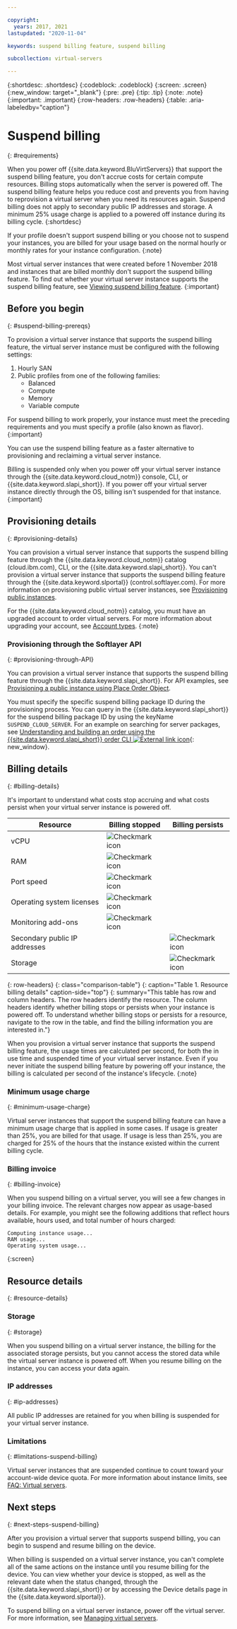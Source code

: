 ```yaml
---

copyright:
  years: 2017, 2021
lastupdated: "2020-11-04"

keywords: suspend billing feature, suspend billing

subcollection: virtual-servers

---
```


{:shortdesc: .shortdesc}
{:codeblock: .codeblock}
{:screen: .screen}
{:new_window: target="_blank"}
{:pre: .pre}
{:tip: .tip}
{:note: .note}
{:important: .important}
{:row-headers: .row-headers}
{:table: .aria-labeledby="caption"}

# Suspend billing
{: #requirements}

When you power off {{site.data.keyword.BluVirtServers}} that support the suspend billing feature, you don't accrue costs for certain compute resources. Billing stops automatically when the server is powered off. The suspend billing feature helps you reduce cost and prevents you from having to reprovision a virtual server when you need its resources again. Suspend billing does not apply to secondary public IP addresses and storage. A minimum 25% usage charge is applied to a powered off instance during its billing cycle.
{:shortdesc}

If your profile doesn't support suspend billing or you choose not to suspend your instances, you are billed for your usage based on the normal hourly or monthly rates for your instance configuration.
{:note}

Most virtual server instances that were created before 1 November 2018 and instances that are billed monthly don't support the suspend billing feature. To find out whether your virtual server instance supports the suspend billing feature, see [Viewing suspend billing feature](/docs/virtual-servers?topic=virtual-servers-viewing-suspend-billing-feature).
{:important}

## Before you begin
{: #suspend-billing-prereqs}

To provision a virtual server instance that supports the suspend billing feature, the virtual server instance must be configured with the following settings:

1. Hourly SAN
2. Public profiles from one of the following families:
    * Balanced
    * Compute
    * Memory
    * Variable compute

For suspend billing to work properly, your instance must meet the preceding requirements and you must specify a profile (also known as flavor).
{:important} 

You can use the suspend billing feature as a faster alternative to provisioning and reclaiming a virtual server instance.

Billing is suspended only when you power off your virtual server instance through the {{site.data.keyword.cloud_notm}} console, CLI, or {{site.data.keyword.slapi_short}}. If you power off your virtual server instance directly through the OS, billing isn't suspended for that instance.
{:important}

## Provisioning details
{: #provisioning-details}

You can provision a virtual server instance that supports the suspend billing feature through the {{site.data.keyword.cloud_notm}} catalog (cloud.ibm.com), CLI, or the {{site.data.keyword.slapi_short}}. You can't provision a virtual server instance that supports the suspend billing feature through the {{site.data.keyword.slportal}} (control.softlayer.com). For more information on provisioning public virtual server instances, see [Provisioning public instances](/docs/virtual-servers?topic=virtual-servers-ordering-vs-public#ordering-vs-public).

For the {{site.data.keyword.cloud_notm}} catalog, you must have an upgraded account to order virtual servers. For more information about upgrading your account, see [
Account types](/docs/account?topic=account-accounts).
{:note}

### Provisioning through the Softlayer API
{: #provisioning-through-API}

You can provision a virtual server instance that supports the suspend billing feature through the {{site.data.keyword.slapi_short}}. For API examples, see [Provisioning a public instance using Place Order Object](/docs/virtual-servers?topic=virtual-servers-api-rest-public#provisioning-a-public-instance-using-place-order-object).

You must specify the specific suspend billing package ID during the provisioning process. You can query in the {{site.data.keyword.slapi_short}} for the suspend billing package ID by using the keyName `SUSPEND_CLOUD_SERVER`. For an example on searching for server packages, see [Understanding and building an order using the {{site.data.keyword.slapi_short}} order CLI ![External link icon](../icons/launch-glyph.svg "External link icon")](https://softlayer.github.io/article/understanding-ordering/){: new_window}.

## Billing details
{: #billing-details}

It's important to understand what costs stop accruing and what costs persist when your virtual server instance is powered off.

| Resource                      | Billing stopped   | Billing persists |
| ----------------------------- | ----------------- | ---------------- |
| vCPU                          | ![Checkmark icon](../icons/checkmark-icon.svg) |                  |
| RAM                           | ![Checkmark icon](../icons/checkmark-icon.svg) |                  |
| Port speed                    | ![Checkmark icon](../icons/checkmark-icon.svg) |                  |
| Operating system licenses     | ![Checkmark icon](../icons/checkmark-icon.svg) |                  |
| Monitoring add-ons            | ![Checkmark icon](../icons/checkmark-icon.svg) |                  |
| Secondary public IP addresses |                   | ![Checkmark icon](../icons/checkmark-icon.svg) |
| Storage                       |                   | ![Checkmark icon](../icons/checkmark-icon.svg) |
{: row-headers}
{: class="comparison-table"}
{: caption="Table 1. Resource billing details" caption-side="top"}
{: summary="This table has row and column headers. The row headers identify the resource. The column headers identify whether billing stops or persists when your instance is powered off. To understand whether billing stops or persists for a resource, navigate to the row in the table, and find the billing information you are interested in."}  

When you provision a virtual server instance that supports the suspend billing feature, the usage times are calculated per second, for both the in use time and suspended time of your virtual server instance. Even if you never initiate the suspend billing feature by powering off your instance, the billing is calculated per second of the instance's lifecycle.
{:note}

### Minimum usage charge
{: #minimum-usage-charge}

Virtual server instances that support the suspend billing feature can have a minimum usage charge that is applied in some cases. If usage is greater than 25%, you are billed for that usage. If usage is less than 25%, you are charged for 25% of the hours that the instance existed within the current billing cycle.

### Billing invoice
{: #billing-invoice}

When you suspend billing on a virtual server, you will see a few changes in your billing invoice. The relevant charges now appear as usage-based details. For example, you might see the following additions that reflect hours available, hours used, and total number of hours charged:

```
Computing instance usage...
RAM usage...
Operating system usage...
```
{:screen}

## Resource details
{: #resource-details}

### Storage
{: #storage}

When you suspend billing on a virtual server instance, the billing for the associated storage persists, but you cannot access the stored data while the virtual server instance is powered off. When you resume billing on the instance, you can access your data again.

### IP addresses
{: #ip-addresses}

All public IP addresses are retained for you when billing is suspended for your virtual server instance.

### Limitations
{: #limitations-suspend-billing}

Virtual server instances that are suspended continue to count toward your account-wide device quota. For more information about instance limits, see [FAQ: Virtual servers](/docs/virtual-servers?topic=virtual-servers-faqs-virtual-servers#concurrent).

## Next steps
{: #next-steps-suspend-billing}

After you provision a virtual server that supports suspend billing, you can begin to suspend and resume billing on the device.

When billing is suspended on a virtual server instance, you can't complete all of the same actions on the instance until you resume billing for the device. You can view whether your device is stopped, as well as the relevant date when the status changed, through the {{site.data.keyword.slapi_short}} or by accessing the Device details page in the {{site.data.keyword.slportal}}.

To suspend billing on a virtual server instance, power off the virtual server. For more information, see [Managing virtual servers](/docs/virtual-servers?topic=virtual-servers-managing-virtual-servers).

